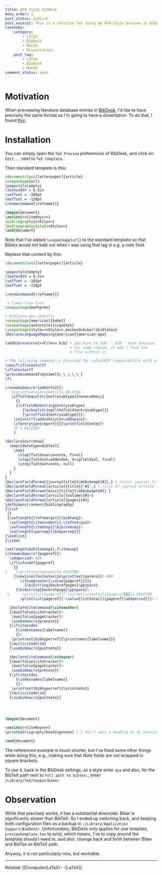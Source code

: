 ```yaml
---
title: APA Style BibDesk
menu_order: 1
post_status: publish
post_excerpt: This is a solution for using an APA-Style preview in BibDesk.
taxonomy:
    category:
        - LaTeX
        - BibDesk
        - MacOS
        - Dissertation
    post_tag:
        - LaTeX
        - BibDesk
        - MacOS
comment_status: open
---
```


# Motivation

When previewing literature database entries in [BibDesk](https://bibdesk.sourceforge.io/), I'd like to have precisely the same format as I'm going to have a dissertation. To do that, I found [this](https://github.com/nbrewk/biblatex-apa-preview-bibdesk). 

# Installation

You can simply open the `TeX Preview` preferences of BibDesk, and click on `Edit...` next to `TeX template`.

Then standard template is this:

```latex
\documentclass[letterpaper]{article}
\usepackage{url}
\pagestyle{empty}
\textwidth = 6.5in
\voffset = -105pt
\hoffset = -120pt
\renewcommand{\refname}{}

\begin{document}
\nocite{<<CiteKeys>>}
\bibliography{<<File>>}
\bibliographystyle{<<Style>>}
\end{document}
```

Note that I've added `\usepackage{url}` to the standard template so that Bibtex would not balk out when I was using that tag in e.g. a note field.

Replace that content by this:

```latex
\documentclass[letterpaper]{article}

\pagestyle{empty}
\textwidth = 6.5in
\voffset = -105pt
\hoffset = -120pt

\renewcommand{\refname}{}

 % Times-like font
\usepackage{mathptmx}

% biblatex-apa specific
\usepackage[american]{babel}
\usepackage[autostyle]{csquotes}
\usepackage[style=<<Style>>,backend=biber]{biblatex}
\DeclareLanguageMapping{american}{american-apa}

\addbibresource{<<File>>.bib} % you have to add ``.bib'' here because,
                              % for some reason, it won't find the
                              % file without it

% The following command is provided for LaTeX2RTF compatibility with amslatex.
\newif\iflatextortf
\iflatextortf
\providecommand{\bysame}{\_\_\_\_\_}
\fi

\renewbibmacro*{addinfo2}{%
   %\printtexte[brackets]{% DELETED
   \iffieldequalstr{entrysubtype}{nonacademic}
     {}
     {\iffieldbibstring{entrysubtype}
        {\bibcplstring{\thefield{entrysubtype}}}
        {\printfield{entrysubtype}}}%
    \setunit*{\addsemicolon\addspace}%
    \ifentrytype{report}{}{\printfield{note}}%
    %} % DELETED
    }

\DeclareSourcemap{
  \maps[datatype=bibtex]{
    \map{
      \step[fieldsource=note, final]
      \step[fieldset=addendum, origfieldval, final]
      \step[fieldset=note, null]
    }
  }
}
\DeclareFieldFormat{journaltitle}{\mkbibemph{#1},} % italic journal title
\DeclareFieldFormat[article]{title}{`#1',} % title of journal article is
\DeclareFieldFormat[misc]{title}{\mkbibemph{#1}	}
\DeclareFieldFormat[article]{volume}{#1~}
\DeclareFieldFormat[article]{pages}{#1}
\defbibenvironment{bibliography}
{\list
 {}
 {\setlength{\leftmargin}{\bibhang}%
  \setlength{\itemindent}{-\leftmargin}%
  \setlength{\itemsep}{\bibitemsep}%
  \setlength{\parsep}{\bibparsep}}}
{\endlist}
{\item}

\setlength\bibitemsep{1.7\itemsep}
\renewbibmacro*{pageref}{%
  \addperiod% NEW
  \iflistundef{pageref}
    {}
%    {\printtext[parens]{% DELETED
    {\newline\footnotesize\printtext[parens]{% NEW
       \ifnumgreater{\value{pageref}}{1}
         {\bibstring{backrefpages}\ppspace}
     {\bibstring{backrefpage}\ppspace}%
 %      \printlist[pageref][-\value{listtotal}]{pageref}}}}% DELETED
       \printlist[pageref][-\value{listtotal}]{pageref}\addperiod}}}% NEW

  \DeclareCiteCommand{\citeauthor}
  {\boolfalse{citetracker}%
   \boolfalse{pagetracker}%
   \usebibmacro{prenote}}
  {\ifciteindex
     {\indexnames{labelname}}
     {}%
   \printtext[bibhyperref]{\printnames{labelname}}}
  {\multicitedelim}
  {\usebibmacro{postnote}}

  \DeclareCiteCommand{\citeyear}
  {\boolfalse{citetracker}%
   \boolfalse{pagetracker}%
   \usebibmacro{prenote}}
  {\ifciteindex
     {\indexnames{labelname}}
     {}%
   \printtext[bibhyperref]{\printdate}}
  {\multicitedelim}
  {\usebibmacro{postnote}}




\begin{document}

\nocite{<<CiteKeys>>}
\printbibliography[heading=none] % I don't want a heading on my previews

\end{document}
```

The referenced example is much shorter, but I've fixed some other things while doing this; e.g., making sure that Note fields are not wrapped in square brackets.

To use it, back in the BibDesk settings, as a style enter `apa` and also, for the BibTeX path next to `Full path to bibtex:`, enter `/Library/TeX/texbin/biber`.

# Observation

While that precisely works, it has a substantial downside: Biber is significantly slower than BibTeX. So I ended up switching back, and keeping both configuration files as a backup in `~/Library/Application Support/BibDesk/`. Unfortunately, BibDesk only applies for one template, `previewtemplate.tex` to exist, which means, I've to copy around the template should I need to, and also, change back and forth between Biber and BibTex as BibTeX path.

Anyway, it is not particularly nice, but workable.


---
Related: [[Computer/LaTeX/- -|LaTeX]]
